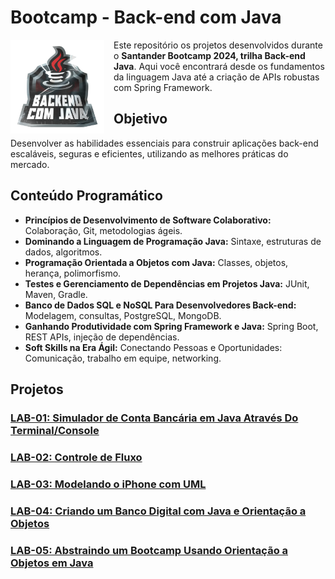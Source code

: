 # **Bootcamp - Back-end com Java**

<img align="left" src="./assets/santander_java.png" width="150" height="auto" style="margin-right:15px" />

Este repositório os projetos desenvolvidos durante o **Santander Bootcamp 2024, trilha Back-end Java**.
Aqui você encontrará desde os fundamentos da linguagem Java até a criação de APIs robustas com Spring Framework.

## Objetivo

Desenvolver as habilidades essenciais para construir aplicações back-end escaláveis, seguras e eficientes, utilizando as melhores práticas do mercado.

## Conteúdo Programático

* **Princípios de Desenvolvimento de Software Colaborativo:** Colaboração, Git, metodologias ágeis.
* **Dominando a Linguagem de Programação Java:** Sintaxe, estruturas de dados, algoritmos.
* **Programação Orientada a Objetos com Java:** Classes, objetos, herança, polimorfismo.
* **Testes e Gerenciamento de Dependências em Projetos Java:** JUnit, Maven, Gradle.
* **Banco de Dados SQL e NoSQL Para Desenvolvedores Back-end:** Modelagem, consultas, PostgreSQL, MongoDB.
* **Ganhando Produtividade com Spring Framework e Java:** Spring Boot, REST APIs, injeção de dependências.
* **Soft Skills na Era Ágil:** Conectando Pessoas e Oportunidades: Comunicação, trabalho em equipe, networking.

## **Projetos**

### [LAB-01: Simulador de Conta Bancária em Java Através Do Terminal/Console](./projects/LAB-01/README.md)
### [LAB-02: Controle de Fluxo](./projects/LAB-02/README.md)
### [LAB-03: Modelando o iPhone com UML](./projects/LAB-03/README.md)
### [LAB-04: Criando um Banco Digital com Java e Orientação a Objetos](./projects/LAB-04/README.md)
### [LAB-05: Abstraindo um Bootcamp Usando Orientação a Objetos em Java](./projects/LAB-05/README.md)


